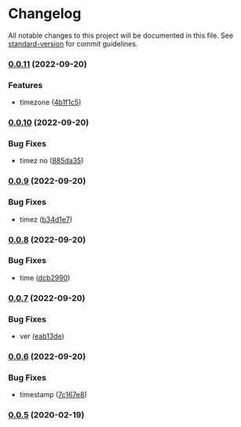 # Changelog

All notable changes to this project will be documented in this file. See [standard-version](https://github.com/conventional-changelog/standard-version) for commit guidelines.

### [0.0.11](https://github.com/freedomsex/base-utilites/compare/0.0.10...0.0.11) (2022-09-20)


### Features

* timezone ([4b1f1c5](https://github.com/freedomsex/base-utilites/commit/4b1f1c570b14a8004cf4fb9a991b125b574d8756))

### [0.0.10](https://github.com/freedomsex/base-utilites/compare/0.0.9...0.0.10) (2022-09-20)


### Bug Fixes

* timez no ([885da35](https://github.com/freedomsex/base-utilites/commit/885da350ea7f51c1e92e37ab0583e4ec63ce9937))

### [0.0.9](https://github.com/freedomsex/base-utilites/compare/0.0.8...0.0.9) (2022-09-20)


### Bug Fixes

* timez ([b34d1e7](https://github.com/freedomsex/base-utilites/commit/b34d1e71f36cc9393dcfb09861676547d0105565))

### [0.0.8](https://github.com/freedomsex/base-utilites/compare/0.0.7...0.0.8) (2022-09-20)


### Bug Fixes

* time ([dcb2990](https://github.com/freedomsex/base-utilites/commit/dcb29907731ee298f9947a59904e884d347e67a5))

### [0.0.7](https://github.com/freedomsex/base-utilites/compare/0.0.6...0.0.7) (2022-09-20)


### Bug Fixes

* ver ([eab13de](https://github.com/freedomsex/base-utilites/commit/eab13de44c51dc4292aeb4c5b76aef011fc9c339))

### [0.0.6](https://github.com/freedomsex/base-utilites/compare/v0.0.5...v0.0.6) (2022-09-20)


### Bug Fixes

* timestamp ([7c167e8](https://github.com/freedomsex/base-utilites/commit/7c167e8af1f8e52b551769a148e07f7fdd1f5443))

### [0.0.5](https://github.com/freedomsex/base-utilites/compare/v0.0.4...v0.0.5) (2020-02-19)
